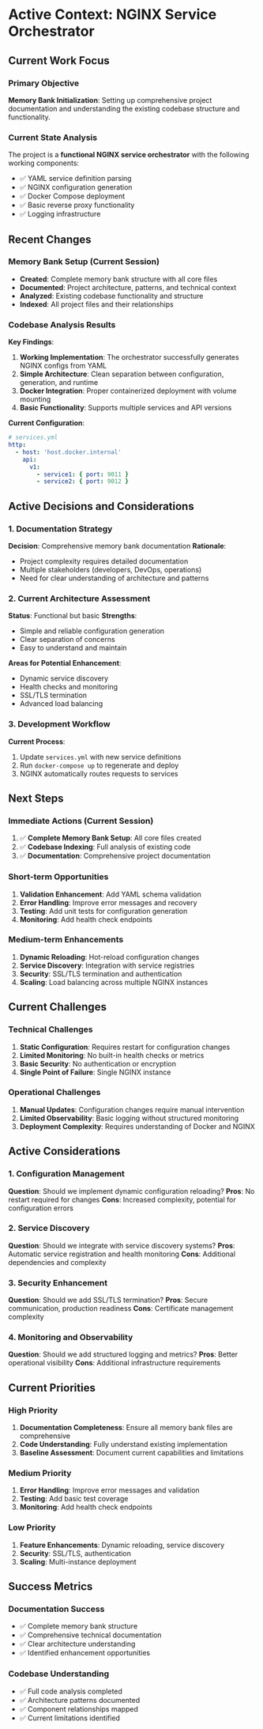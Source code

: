 # Active Context: NGINX Service Orchestrator

## Current Work Focus

### Primary Objective
**Memory Bank Initialization**: Setting up comprehensive project documentation and understanding the existing codebase structure and functionality.

### Current State Analysis
The project is a **functional NGINX service orchestrator** with the following working components:
- ✅ YAML service definition parsing
- ✅ NGINX configuration generation
- ✅ Docker Compose deployment
- ✅ Basic reverse proxy functionality
- ✅ Logging infrastructure

## Recent Changes

### Memory Bank Setup (Current Session)
- **Created**: Complete memory bank structure with all core files
- **Documented**: Project architecture, patterns, and technical context
- **Analyzed**: Existing codebase functionality and structure
- **Indexed**: All project files and their relationships

### Codebase Analysis Results
**Key Findings**:
1. **Working Implementation**: The orchestrator successfully generates NGINX configs from YAML
2. **Simple Architecture**: Clean separation between configuration, generation, and runtime
3. **Docker Integration**: Proper containerized deployment with volume mounting
4. **Basic Functionality**: Supports multiple services and API versions

**Current Configuration**:
```yaml
# services.yml
http:
  - host: 'host.docker.internal'
    api:
      v1:
        - service1: { port: 9011 }
        - service2: { port: 9012 }
```

## Active Decisions and Considerations

### 1. Documentation Strategy
**Decision**: Comprehensive memory bank documentation
**Rationale**:
- Project complexity requires detailed documentation
- Multiple stakeholders (developers, DevOps, operations)
- Need for clear understanding of architecture and patterns

### 2. Current Architecture Assessment
**Status**: Functional but basic
**Strengths**:
- Simple and reliable configuration generation
- Clear separation of concerns
- Easy to understand and maintain

**Areas for Potential Enhancement**:
- Dynamic service discovery
- Health checks and monitoring
- SSL/TLS termination
- Advanced load balancing

### 3. Development Workflow
**Current Process**:
1. Update `services.yml` with new service definitions
2. Run `docker-compose up` to regenerate and deploy
3. NGINX automatically routes requests to services

## Next Steps

### Immediate Actions (Current Session)
1. ✅ **Complete Memory Bank Setup**: All core files created
2. ✅ **Codebase Indexing**: Full analysis of existing code
3. ✅ **Documentation**: Comprehensive project documentation

### Short-term Opportunities
1. **Validation Enhancement**: Add YAML schema validation
2. **Error Handling**: Improve error messages and recovery
3. **Testing**: Add unit tests for configuration generation
4. **Monitoring**: Add health check endpoints

### Medium-term Enhancements
1. **Dynamic Reloading**: Hot-reload configuration changes
2. **Service Discovery**: Integration with service registries
3. **Security**: SSL/TLS termination and authentication
4. **Scaling**: Load balancing across multiple NGINX instances

## Current Challenges

### Technical Challenges
1. **Static Configuration**: Requires restart for configuration changes
2. **Limited Monitoring**: No built-in health checks or metrics
3. **Basic Security**: No authentication or encryption
4. **Single Point of Failure**: Single NGINX instance

### Operational Challenges
1. **Manual Updates**: Configuration changes require manual intervention
2. **Limited Observability**: Basic logging without structured monitoring
3. **Deployment Complexity**: Requires understanding of Docker and NGINX

## Active Considerations

### 1. Configuration Management
**Question**: Should we implement dynamic configuration reloading?
**Pros**: No restart required for changes
**Cons**: Increased complexity, potential for configuration errors

### 2. Service Discovery
**Question**: Should we integrate with service discovery systems?
**Pros**: Automatic service registration and health monitoring
**Cons**: Additional dependencies and complexity

### 3. Security Enhancement
**Question**: Should we add SSL/TLS termination?
**Pros**: Secure communication, production readiness
**Cons**: Certificate management complexity

### 4. Monitoring and Observability
**Question**: Should we add structured logging and metrics?
**Pros**: Better operational visibility
**Cons**: Additional infrastructure requirements

## Current Priorities

### High Priority
1. **Documentation Completeness**: Ensure all memory bank files are comprehensive
2. **Code Understanding**: Fully understand existing implementation
3. **Baseline Assessment**: Document current capabilities and limitations

### Medium Priority
1. **Error Handling**: Improve error messages and validation
2. **Testing**: Add basic test coverage
3. **Monitoring**: Add health check endpoints

### Low Priority
1. **Feature Enhancements**: Dynamic reloading, service discovery
2. **Security**: SSL/TLS, authentication
3. **Scaling**: Multi-instance deployment

## Success Metrics

### Documentation Success
- ✅ Complete memory bank structure
- ✅ Comprehensive technical documentation
- ✅ Clear architecture understanding
- ✅ Identified enhancement opportunities

### Codebase Understanding
- ✅ Full code analysis completed
- ✅ Architecture patterns documented
- ✅ Component relationships mapped
- ✅ Current limitations identified
